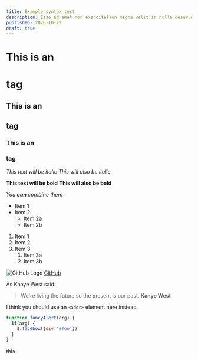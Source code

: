 ```yaml
---
title: Example syntax test
description: Esse ad amet non exercitation magna velit in nulla deserunt veniam culpa cupidatat pariatur. Minim dolor quis pariatur ex cillum officia esse aliquip quis.
published: 2020-10-29
draft: true
---
```



# This is an <h1> tag
## This is an <h2> tag
### This is an <h3> tag

*This text will be italic*
_This will also be italic_

**This text will be bold**
__This will also be bold__

_You **can** combine them_


* Item 1
* Item 2
  * Item 2a
  * Item 2b

1. Item 1
2. Item 2
3. Item 3
   1. Item 3a
   2. Item 3b


![GitHub Logo](/profile.jpg)
[GitHub](http://github.com)

As Kanye West said:
> We're living the future so
> the present is our past.
> **Kanye West**

I think you should use an
`<addr>` element here instead.

```javascript
function fancyAlert(arg) {
  if(arg) {
    $.facebox({div:'#foo'})
  }
}
```

~~this~~